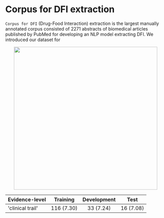 # Corpus for DFI extraction

`Corpus for DFI` (Drug-Food Interaction) extraction is the largest manually annotated corpus consisted of 2271 abstracts of biomedical articles published by PubMed for developing an NLP model extracting DFI. We introduced our dataset for  

<p align="center"><img src= 'https://user-images.githubusercontent.com/75958220/104395745-c1321780-558c-11eb-9121-2fa7895c56ff.png' width='450' height='450'></p>



| Evidence-level | Training |  Development | Test |
|    :---   |    :---:   |    :---:   |    :---:   |
|  'clinical trail' |  116 (7.30) |  33 (7.24) |  16 (7.08) |
